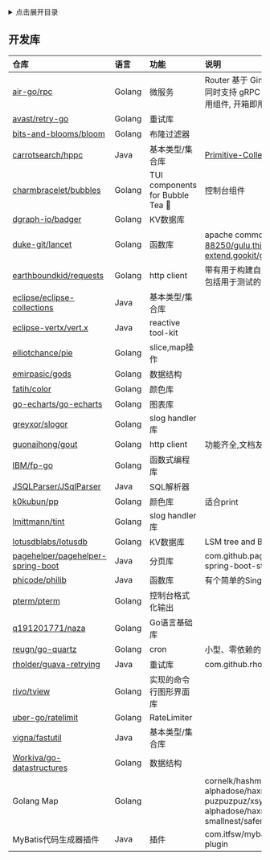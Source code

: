 <details>
<summary>点击展开目录</summary>
<!-- TOC -->

- [开发库](#开发库)

<!-- /TOC -->
</details>

## 开发库

| 仓库                                                                                      | 语言   | 功能                            | 说明                                                                                                                                                                                  |
| :---------------------------------------------------------------------------------------- | :----- | :------------------------------ | :------------------------------------------------------------------------------------------------------------------------------------------------------------------------------------ |
| [air-go/rpc](https://github.com/air-go/rpc)                                               | Golang | 微服务                          | Router 基于 Gin 和 gRPC Gateway, 同时支持 gRPC 和 HTTP, 封装各种常用组件, 开箱即用, 专注业务.                                                                                         |
| [avast/retry-go](https://github.com/avast/retry-go)                                       | Golang | 重试库                          |                                                                                                                                                                                       |
| [bits-and-blooms/bloom](https://github.com/bits-and-blooms/bloom)                         | Golang | 布隆过滤器                      |                                                                                                                                                                                       |
| [carrotsearch/hppc](https://github.com/carrotsearch/hppc)                                 | Java   | 基本类型/集合库                 | [Primitive-Collections](https://github.com/Speiger/Primitive-Collections)                                                                                                             |
| [charmbracelet/bubbles](https://github.com/charmbracelet/bubbles)                         | Golang | TUI components for Bubble Tea 🫧 | 控制台组件                                                                                                                                                                            |
| [dgraph-io/badger](https://github.com/dgraph-io/badger)                                   | Golang | KV数据库                        |                                                                                                                                                                                       |
| [duke-git/lancet](https://github.com/duke-git/lancet)                                     | Golang | 函数库                          | apache common,类似还有[88250/gulu](https://github.com/88250/gulu),[thinkeridea/go-extend](https://github.com/thinkeridea/go-extend),[gookit/goutil](https://github.com/gookit/goutil) |
| [earthboundkid/requests](https://github.com/earthboundkid/requests)                       | Golang | http client                     | 带有用于构建自定义 http 传输的工具, 包括用于测试的请求记录器和重放器                                                                                                                  |
| [eclipse/eclipse-collections](https://github.com/eclipse/eclipse-collections)             | Java   | 基本类型/集合库                 |                                                                                                                                                                                       |
| [eclipse-vertx/vert.x](https://github.com/eclipse-vertx/vert.x)                           | Java   | reactive tool-kit               |                                                                                                                                                                                       |
| [elliotchance/pie](https://github.com/elliotchance/pie)                                   | Golang | slice,map操作                   |                                                                                                                                                                                       |
| [emirpasic/gods](https://github.com/emirpasic/gods)                                       | Golang | 数据结构                        |                                                                                                                                                                                       |
| [fatih/color](https://github.com/fatih/color)                                             | Golang | 颜色库                          |                                                                                                                                                                                       |
| [go-echarts/go-echarts](https://github.com/go-echarts/go-echarts)                         | Golang | 图表库                          |                                                                                                                                                                                       |
| [greyxor/slogor](https://gitlab.com/greyxor/slogor)                                       | Golang | slog handler库                  |                                                                                                                                                                                       |
| [guonaihong/gout](https://github.com/guonaihong/gout)                                     | Golang | http client                     | 功能齐全,文档友好                                                                                                                                                                     |
| [IBM/fp-go](https://github.com/IBM/fp-go)                                                 | Golang | 函数式编程库                    |                                                                                                                                                                                       |
| [JSQLParser/JSqlParser](https://github.com/JSQLParser/JSqlParser)                         | Java   | SQL解析器                       |                                                                                                                                                                                       |
| [k0kubun/pp](https://github.com/k0kubun/pp)                                               | Golang | 颜色库                          | 适合print                                                                                                                                                                             |
| [lmittmann/tint](https://github.com/lmittmann/tint)                                       | Golang | slog handler库                  |                                                                                                                                                                                       |
| [lotusdblabs/lotusdb](https://github.com/lotusdblabs/lotusdb)                             | Golang | KV数据库                        | LSM tree and B+ tree                                                                                                                                                                  |
| [pagehelper/pagehelper-spring-boot](https://github.com/pagehelper/pagehelper-spring-boot) | Java   | 分页库                          | com.github.pagehelper/pagehelper-spring-boot-starter                                                                                                                                  |
| [phicode/philib](https://github.com/phicode/philib)                                       | Java   | 函数库                          | 有个简单的SingleFlight实现                                                                                                                                                            |
| [pterm/pterm](https://github.com/pterm/pterm)                                             | Golang | 控制台格式化输出                |                                                                                                                                                                                       |
| [q191201771/naza](https://github.com/q191201771/naza)                                     | Golang | Go语言基础库                    |                                                                                                                                                                                       |
| [reugn/go-quartz](https://github.com/reugn/go-quartz)                                     | Golang | cron                            | 小型、零依赖的调度库                                                                                                                                                                  |
| [rholder/guava-retrying](https://github.com/rholder/guava-retrying)                       | Java   | 重试库                          | com.github.rholder/guava-retrying                                                                                                                                                     |
| [rivo/tview](https://github.com/rivo/tview)                                               | Golang | 实现的命令行图形界面库          |                                                                                                                                                                                       |
| [uber-go/ratelimit](https://github.com/uber-go/ratelimit)                                 | Golang | RateLimiter                     |                                                                                                                                                                                       |
| [vigna/fastutil](https://github.com/vigna/fastutil)                                       | Java   | 基本类型/集合库                 |                                                                                                                                                                                       |
| [Workiva/go-datastructures](https://github.com/Workiva/go-datastructures)                 | Golang | 数据结构                        |                                                                                                                                                                                       |
| Golang Map                                                                                | Golang |                                 | cornelk/hashmap<br>alphadose/haxmap<br>puzpuzpuz/xsync<br>alphadose/haxmap<br>smallnest/safemap                                                                                       |
| MyBatis代码生成器插件                                                                     | Java   | 插件                            | com.itfsw/mybatis-generator-plugin                                                                                                                                                    |
